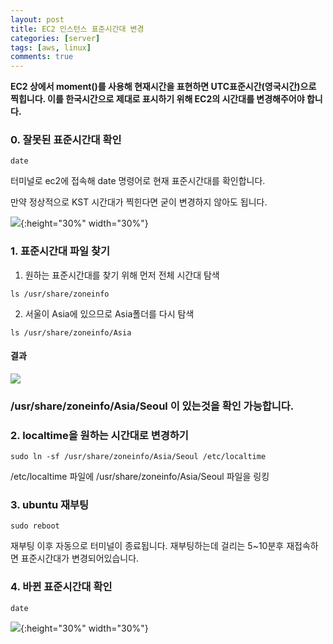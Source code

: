 ```yaml
---
layout: post
title: EC2 인스턴스 표준시간대 변경
categories: [server]
tags: [aws, linux]
comments: true
---
```


**EC2 상에서 moment()를 사용해 현재시간을 표현하면 UTC표준시간(영국시간)으로 찍힙니다. 이를 한국시간으로 제대로 표시하기 위해 EC2의 시간대를 변경해주어야 합니다.**



### 0. 잘못된 표준시간대 확인

```shell
date
```

터미널로 ec2에 접속해 date 명령어로 현재 표준시간대를 확인합니다. 

만약 정상적으로 KST 시간대가 찍힌다면 굳이 변경하지 않아도 됩니다. 

![](https://urbanscenery.github.io/assets/0108/before.png){:height="30%" width="30%"}



### 1. 표준시간대 파일 찾기

1. 원하는 표준시간대를 찾기 위해 먼저 전체 시간대 탐색

```shell
ls /usr/share/zoneinfo
```

2. 서울이 Asia에 있으므로 Asia폴더를 다시 탐색

```shell
ls /usr/share/zoneinfo/Asia
```



#### 결과

![](https://urbanscenery.github.io/assets/0108/ec2timezone.png)

### /usr/share/zoneinfo/Asia/Seoul 이 있는것을 확인 가능합니다.



### 2. localtime을 원하는 시간대로 변경하기

```shell
sudo ln -sf /usr/share/zoneinfo/Asia/Seoul /etc/localtime
```

/etc/localtime 파일에 /usr/share/zoneinfo/Asia/Seoul 파일을 링킹



### 3. ubuntu 재부팅

```shell
sudo reboot
```

재부팅 이후 자동으로 터미널이 종료됩니다. 재부팅하는데 걸리는 5~10분후 재접속하면 표준시간대가 변경되어있습니다.



### 4. 바뀐 표준시간대 확인

```shell
date
```

![](https://urbanscenery.github.io/assets/0108/after.png){:height="30%" width="30%"}



